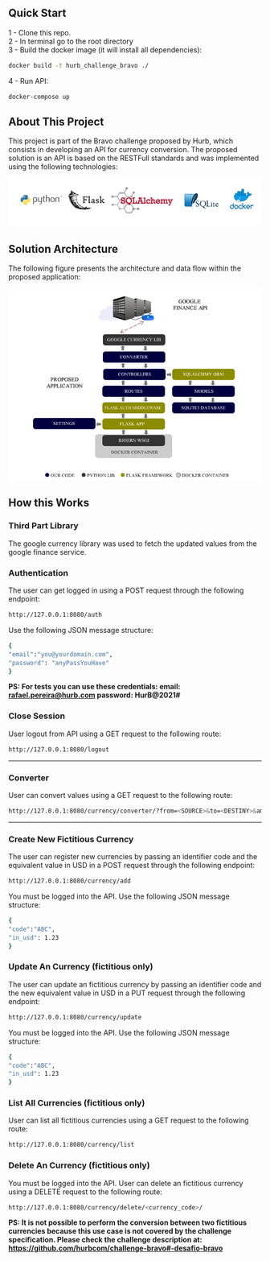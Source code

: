 
## Quick Start

1 - Clone this repo.<br>
2 - In terminal go to the root directory<br>
3 - Build the docker image (it will install all dependencies):
```bash
docker build -t hurb_challenge_bravo ./
```
4 - Run API:
```bash
docker-compose up
```

## About This Project
This project is part of the Bravo challenge proposed by Hurb, which consists in developing an API for currency conversion.
The proposed solution is an API is based on the RESTFull standards and was implemented using the following technologies:
<p align="center">
  <img src="misc/images/core_technologies.fw.png" alt="Core technologies involved" />
</p>


## Solution Architecture
The following figure presents the architecture and data flow within the proposed application:

<p align="center">
  <img src="misc/images/archteture.fw.png" alt="Solution Architecture" />
</p>

## How this Works

### Third Part Library
The google currency library was used to fetch the updated values from the google finance service.

### Authentication
The user can get logged in using a POST request through the following endpoint:

```bash
http://127.0.0.1:8080/auth
```
Use the following JSON message structure:

```bash
{
"email":"you@yourdomain.com",
"password": "anyPassYouHave"
}
```

 **PS: For tests you can use these credentials: email: rafael.pereira@hurb.com password: HurB@2021#**

### Close Session
User logout from API using a GET request to the following route:
```bash
http://127.0.0.1:8080/logout
```

<hr>

### Converter
User can convert values using a GET request to the following route:
```bash
http://127.0.0.1:8080/currency/converter/?from=<SOURCE>&to=<DESTINY>&amount=<VALUE>
```

<hr>

### Create New Fictitious Currency
The user can register new currencies by passing an identifier code and the equivalent value in USD in a POST request through the following endpoint:

```bash
http://127.0.0.1:8080/currency/add
```
You must be logged into the API. Use the following JSON message structure:

```bash
{
"code":"ABC",
"in_usd": 1.23
}
```

### Update An Currency (fictitious only)
The user can update an fictitious currency by passing an identifier code and the new equivalent value in USD in a PUT request through the following endpoint:

```bash
http://127.0.0.1:8080/currency/update
```
You must be logged into the API. Use the following JSON message structure:

```bash
{
"code":"ABC",
"in_usd": 1.23
}
```

### List All Currencies (fictitious only)
User can list all fictitious currencies using a GET request to the following route:
```bash
http://127.0.0.1:8080/currency/list
```

###  Delete An Currency (fictitious only)
You must be logged into the API. User can delete an fictitious currency using a DELETE request to the following route:
```bash
http://127.0.0.1:8080/currency/delete/<currency_code>/
```



<!-- docker run -p 8080:80 -it -e APP_MODULE="server:api" myimage -->


**PS: It is not possible to perform the conversion between two fictitious currencies because this use case is not covered by the challenge specification. Please check the challenge description at: https://github.com/hurbcom/challenge-bravo#-desafio-bravo**





